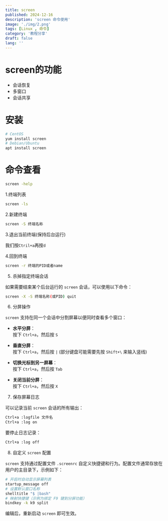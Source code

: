 ```yaml
---
title: screen
published: 2024-12-16
description: 'screen 命令使用'
image: './img/2.png'
tags: [Linux , 命令]
category: '教程分享'
draft: false 
lang: ''
---
```


# screen的功能

- 会话恢复
- 多窗口
- 会话共享

# 安装

``` bash
# CentOS
yum install screen
# Debian/Ubuntu
apt install screen
```

# 命令查看

``` bash
screen -help
```

1.终端列表

``` bash
screen -ls
```

2.新建终端
``` bash
screen -S 终端名称
```

3.退出当前终端(保持后台运行)

我们按`Ctril+a`再按`d`

4.回到终端

``` bash
screen -r 终端的PID或者name
```
5. 杀掉指定终端会话  

如果需要结束某个后台运行的 `screen` 会话，可以使用以下命令：  

```bash
screen -X -S 终端名称(或PID) quit
```  

6. 分屏操作  

`screen` 支持在同一个会话中分割屏幕以便同时查看多个窗口：  

- **水平分屏**：  
  按下 `Ctrl+a`，然后按 `S`  

- **垂直分屏**：  
  按下 `Ctrl+a`，然后按 `|` (部分键盘可能需要先按 `Shift+\` 来输入竖线)  

- **切换光标到另一屏幕**：  
  按下 `Ctrl+a`，然后按 `Tab`  

- **关闭当前分屏**：  
  按下 `Ctrl+a`，然后按 `X`  

7. 保存屏幕日志  

可以记录当前 `screen` 会话的所有输出：  

```bash
Ctrl+a :logfile 文件名
Ctrl+a :log on
```  

要停止日志记录：  

```bash
Ctrl+a :log off
```  

8. 自定义 `screen` 配置  

`screen` 支持通过配置文件 `.screenrc` 自定义快捷键和行为。配置文件通常存放在用户的主目录下，示例如下：  

```bash
# 开启时自动显示屏幕列表
startup_message off
# 设置默认窗口名称
shelltitle "$ |bash"
# 映射快捷键（示例为绑定 F9 键到分屏功能）
bindkey -k k9 split
```  

编辑后，重新启动 `screen` 即可生效。